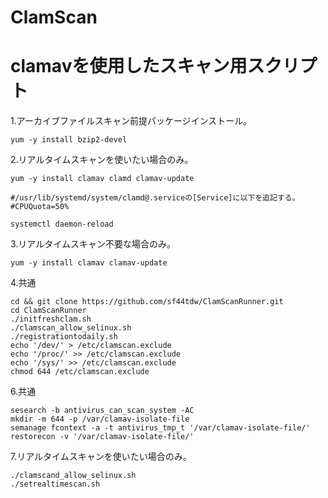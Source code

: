 # ClamScan
# clamavを使用したスキャン用スクリプト

1.アーカイブファイルスキャン前提パッケージインストール。
```
yum -y install bzip2-devel
```

2.リアルタイムスキャンを使いたい場合のみ。
```
yum -y install clamav clamd clamav-update

#/usr/lib/systemd/system/clamd@.serviceの[Service]に以下を追記する。
#CPUQuota=50%

systemctl daemon-reload
```

3.リアルタイムスキャン不要な場合のみ。
```
yum -y install clamav clamav-update
```

4.共通
```
cd && git clone https://github.com/sf44tdw/ClamScanRunner.git
cd ClamScanRunner
./initfreshclam.sh
./clamscan_allow_selinux.sh
./registrationtodaily.sh
echo '/dev/' > /etc/clamscan.exclude
echo '/proc/' >> /etc/clamscan.exclude
echo '/sys/' >> /etc/clamscan.exclude
chmod 644 /etc/clamscan.exclude
```

6.共通
```
sesearch -b antivirus_can_scan_system -AC
mkdir -m 644 -p /var/clamav-isolate-file 
semanage fcontext -a -t antivirus_tmp_t '/var/clamav-isolate-file/'
restorecon -v '/var/clamav-isolate-file/'
```

7.リアルタイムスキャンを使いたい場合のみ。
```
./clamscand_allow_selinux.sh
./setrealtimescan.sh
```
